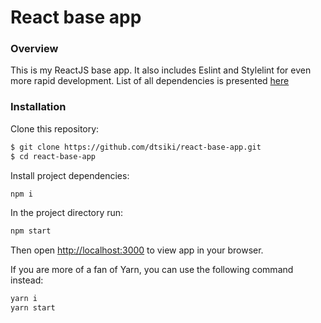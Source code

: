 # React base app
### Overview
This is my ReactJS base app. It also includes Eslint and Stylelint for even more rapid development. List of all dependencies is presented [here](https://github.com/dtsiki/react-base-app/blob/main/package.json)

### Installation
Clone this repository:

```sh
$ git clone https://github.com/dtsiki/react-base-app.git
$ cd react-base-app
```

Install project dependencies:

```sh
npm i
```

In the project directory run:

```sh
npm start
```

Then open [http://localhost:3000](http://localhost:3000) to view app in your browser.

If you are more of a fan of Yarn, you can use the following command instead:

```sh
yarn i
yarn start
```
